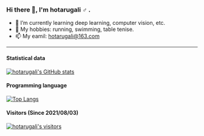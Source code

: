 ### Hi there 👋, I'm hotarugali :male_sign: .

- :seedling: I’m currently learning deep learning, computer vision, etc.
- :lollipop: My hobbies: running, swimming, table tenise.
- :mailbox: My eamil: hotarugali@163.com

-------

#### Statistical data
[![hotarugali's GitHub stats](https://github-readme-stats.vercel.app/api?username=hotarugali&show_icons=true&theme=monokai)](https://github.com/anuraghazra/github-readme-stats)

#### Programming language
[![Top Langs](https://github-readme-stats.vercel.app/api/top-langs/?username=hotarugali&layout=compact)](https://github.com/anuraghazra/github-readme-stats)

#### Visitors (Since 2021/08/03)
[![hotarugali's visitors](https://count.getloli.com/get/@hotarugali&theme=moebooru)](https://github.com/journey-ad/Moe-counter)


